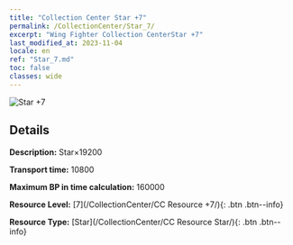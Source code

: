 ```yaml
---
title: "Collection Center Star +7"
permalink: /CollectionCenter/Star_7/
excerpt: "Wing Fighter Collection CenterStar +7"
last_modified_at: 2023-11-04
locale: en
ref: "Star_7.md"
toc: false
classes: wide
---
```



![Star +7](/images/cc/CC_Star_5.png)

## Details

  **Description:** Star×19200

  **Transport time:** 10800

  **Maximum BP in time calculation:** 160000

  **Resource Level:** [7](/CollectionCenter/CC Resource +7/){: .btn .btn--info}

  **Resource Type:** [Star](/CollectionCenter/CC Resource Star/){: .btn .btn--info}

